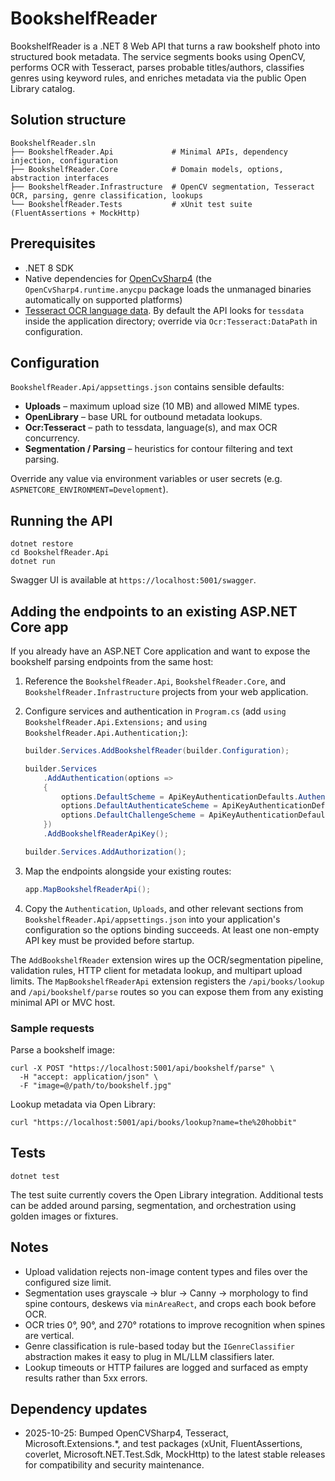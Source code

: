 # BookshelfReader

BookshelfReader is a .NET 8 Web API that turns a raw bookshelf photo into structured book metadata. The service segments books using OpenCV, performs OCR with Tesseract, parses probable titles/authors, classifies genres using keyword rules, and enriches metadata via the public Open Library catalog.

## Solution structure

```
BookshelfReader.sln
├── BookshelfReader.Api             # Minimal APIs, dependency injection, configuration
├── BookshelfReader.Core            # Domain models, options, abstraction interfaces
├── BookshelfReader.Infrastructure  # OpenCV segmentation, Tesseract OCR, parsing, genre classification, lookups
└── BookshelfReader.Tests           # xUnit test suite (FluentAssertions + MockHttp)
```

## Prerequisites

* .NET 8 SDK
* Native dependencies for [OpenCvSharp4](https://github.com/shimat/opencvsharp) (the `OpenCvSharp4.runtime.anycpu` package loads the unmanaged binaries automatically on supported platforms)
* [Tesseract OCR language data](https://github.com/tesseract-ocr/tessdata). By default the API looks for `tessdata` inside the application directory; override via `Ocr:Tesseract:DataPath` in configuration.

## Configuration

`BookshelfReader.Api/appsettings.json` contains sensible defaults:

* **Uploads** – maximum upload size (10 MB) and allowed MIME types.
* **OpenLibrary** – base URL for outbound metadata lookups.
* **Ocr:Tesseract** – path to tessdata, language(s), and max OCR concurrency.
* **Segmentation / Parsing** – heuristics for contour filtering and text parsing.

Override any value via environment variables or user secrets (e.g. `ASPNETCORE_ENVIRONMENT=Development`).

## Running the API

```
dotnet restore
cd BookshelfReader.Api
dotnet run
```

Swagger UI is available at `https://localhost:5001/swagger`.

## Adding the endpoints to an existing ASP.NET Core app

If you already have an ASP.NET Core application and want to expose the bookshelf parsing endpoints from the same host:

1. Reference the `BookshelfReader.Api`, `BookshelfReader.Core`, and `BookshelfReader.Infrastructure` projects from your web application.
2. Configure services and authentication in `Program.cs` (add `using BookshelfReader.Api.Extensions;` and `using BookshelfReader.Api.Authentication;`):

   ```csharp
   builder.Services.AddBookshelfReader(builder.Configuration);

   builder.Services
       .AddAuthentication(options =>
       {
           options.DefaultScheme = ApiKeyAuthenticationDefaults.AuthenticationScheme;
           options.DefaultAuthenticateScheme = ApiKeyAuthenticationDefaults.AuthenticationScheme;
           options.DefaultChallengeScheme = ApiKeyAuthenticationDefaults.AuthenticationScheme;
       })
       .AddBookshelfReaderApiKey();

   builder.Services.AddAuthorization();
   ```

3. Map the endpoints alongside your existing routes:

   ```csharp
   app.MapBookshelfReaderApi();
   ```

4. Copy the `Authentication`, `Uploads`, and other relevant sections from `BookshelfReader.Api/appsettings.json` into your application's configuration so the options binding succeeds. At least one non-empty API key must be provided before startup.

The `AddBookshelfReader` extension wires up the OCR/segmentation pipeline, validation rules, HTTP client for metadata lookup, and multipart upload limits. The `MapBookshelfReaderApi` extension registers the `/api/books/lookup` and `/api/bookshelf/parse` routes so you can expose them from any existing minimal API or MVC host.

### Sample requests

Parse a bookshelf image:

```
curl -X POST "https://localhost:5001/api/bookshelf/parse" \
  -H "accept: application/json" \
  -F "image=@/path/to/bookshelf.jpg"
```

Lookup metadata via Open Library:

```
curl "https://localhost:5001/api/books/lookup?name=the%20hobbit"
```

## Tests

```
dotnet test
```

The test suite currently covers the Open Library integration. Additional tests can be added around parsing, segmentation, and orchestration using golden images or fixtures.

## Notes

* Upload validation rejects non-image content types and files over the configured size limit.
* Segmentation uses grayscale → blur → Canny → morphology to find spine contours, deskews via `minAreaRect`, and crops each book before OCR.
* OCR tries 0°, 90°, and 270° rotations to improve recognition when spines are vertical.
* Genre classification is rule-based today but the `IGenreClassifier` abstraction makes it easy to plug in ML/LLM classifiers later.
* Lookup timeouts or HTTP failures are logged and surfaced as empty results rather than 5xx errors.

## Dependency updates

* 2025-10-25: Bumped OpenCVSharp4, Tesseract, Microsoft.Extensions.*, and test packages (xUnit, FluentAssertions, coverlet, Microsoft.NET.Test.Sdk, MockHttp) to the latest stable releases for compatibility and security maintenance.
